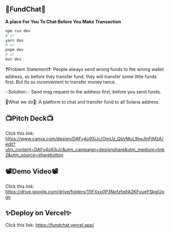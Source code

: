 
## 💭FundChat💭
**A place For You To Chat Before You Make Transaction**
```bash
npm run dev
# or
yarn dev
# or
pnpm dev
# or
bun dev
```

❓Problem Statement❓: People always send wrong funds to the wrong wallet address, so before they transfer fund, they will transfer some little funds 
                    first. But Its so inconvenient to transfer money twice.
                    
💡Solution💡: Send msg request to the address first, before you send funds.  

🤔What we do🤔: A platform to chat and transfer fund to all Solana address.

## 📺Pitch Deck📺
Click this link: https://www.canva.com/design/DAFv4o93iJc/OmUz_QsVMuL9IwJlnFjMzA/edit?utm_content=DAFv4o93iJc&utm_campaign=designshare&utm_medium=link2&utm_source=sharebutton

## 📽️Demo Video📽️
Click this link: https://drive.google.com/drive/folders/11IFXxx0P3Nofzfq9A2KFvueYSkgjUqgn

## ✨Deploy on Vercel✨
Click this link: https://fundchat.vercel.app/
